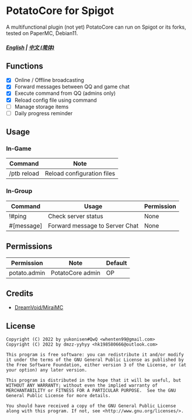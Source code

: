 # PotatoCore for Spigot

A multifunctional plugin (not yet)
PotatoCore can run on Spigot or its forks, tested on PaperMC, Debian11.

##### [English](https://github.com/dmzz-yyhyy/PotatoCore/blob/main/README.md) | [中文 (简体)](https://github.com/dmzz-yyhyy/PotatoCore/blob/main/README_zh-CN.md)

## Functions

- [x] Online / Offline broadcasting
- [x] Forward messages between QQ and game chat
- [x] Execute command from QQ (admins only)
- [x] Reload config file using command
- [ ] Manage storage items
- [ ] Daily progress reminder

## Usage

### In-Game

| Command       | Note                         |
|---------------|------------------------------|
| /ptb reload   | Reload configuration files   |

### In-Group

| Command     | Usage                          | Permission          |
|-------------|--------------------------------|---------------------|
| !#ping      | Check server status            | None                |
| #[message]  | Forward message to Server Chat | None                |

## Permissions

| Permission      | Note             | Default |
|-----------------|------------------|---------|
| potato.admin    | PotatoCore admin | OP      |

## Credits

- [DreamVoid/MiraiMC](https://github.com/DreamVoid/MiraiMC)

## License

```
Copyright (C) 2022 by yukonisen#QwQ <whenten99@gmail.com>
Copyright (C) 2022 by dmzz-yyhyy <hk198580666@outlook.com>

This program is free software: you can redistribute it and/or modify
it under the terms of the GNU General Public License as published by
the Free Software Foundation, either version 3 of the License, or (at
your option) any later version.

This program is distributed in the hope that it will be useful, but
WITHOUT ANY WARRANTY; without even the implied warranty of
MERCHANTABILITY or FITNESS FOR A PARTICULAR PURPOSE.  See the GNU
General Public License for more details.

You should have received a copy of the GNU General Public License
along with this program. If not, see <http://www.gnu.org/licenses/>.
```
